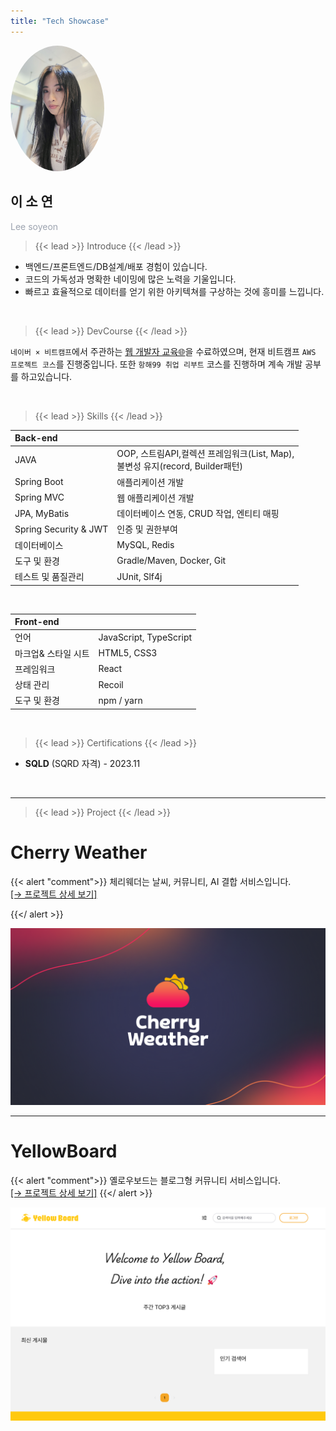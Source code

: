 ```yaml
---
title: "Tech Showcase"
---
```


<div class="flex flex-row">
    <div style="margin-right: 40px">
    <img src="author.jpg" style="border-radius: 100%; width: 150px;">
    </div>
    <div class="items-center">
        <h2>이 소 연</h2>
        <span style="color: #9ca3af">Lee soyeon</span>
    </div>
</div>


> {{< lead >}} Introduce {{< /lead >}}

* 백엔드/프론트엔드/DB설계/배포 경험이 있습니다.
* 코드의 가독성과 명확한 네이밍에 많은 노력을 기울입니다.
* 빠르고 효율적으로 데이터를 얻기 위한 아키텍쳐를 구상하는 것에 흥미를 느낍니다.

<br>

> {{< lead >}} DevCourse {{< /lead >}}

`네이버 × 비트캠프`에서 주관하는 [웹 개발자 교육🌐](/devl)을 수료하였으며, 현재 비트캠프 `AWS 프로젝트 코스`를 진행중입니다. 또한 `항해99 취업 리부트` 코스를 진행하며 계속 개발 공부를 하고있습니다.

<br>

> {{< lead >}} Skills {{< /lead >}}


| Back-end                 |                                                                |
|:-------------------------|:---------------------------------------------------------------|
| JAVA                     | OOP, 스트림API,컬렉션 프레임워크(List, Map),<br>불변성 유지(record, Builder패턴) |
| Spring Boot              | 애플리케이션 개발                                                      |
| Spring MVC               | 웹 애플리케이션 개발                                                    |
| JPA, MyBatis             | 데이터베이스 연동, CRUD 작업, 엔티티 매핑                                     |
| Spring Security & JWT    | 인증 및 권한부여                                                      |
| 데이터베이스                   | MySQL, Redis                                                   |
| 도구 및 환경                  | Gradle/Maven, Docker, Git                                      |
| 테스트 및 품질관리               | JUnit, Slf4j                                                   |


<br>

| Front-end   |                        |
|:------------|:-----------------------|
| 언어          | JavaScript, TypeScript |
| 마크업& 스타일 시트 | HTML5, CSS3            |
| 프레임워크       | React                  |
| 상태 관리       | Recoil                 |
| 도구 및 환경     | npm / yarn             |


<br>


> {{< lead >}} Certifications {{< /lead >}}

* **SQLD** (SQRD 자격) - 2023.11

[//]: # (* **정보처리기사** &#40;필기&#41; - 2024.07)

<br>


---

> {{< lead >}} Project {{< /lead >}}



# Cherry Weather

{{< alert "comment">}}
체리웨더는 날씨, 커뮤니티, AI 결합 서비스입니다.<br>
[️[→ 프로젝트 상세 보기]](/about/cw)

{{</ alert >}}

[![cover](cw/cover.jpg)](/about/cw)

---

# YellowBoard

{{< alert "comment">}}
옐로우보드는 블로그형 커뮤니티 서비스입니다.<br>
[️[→ 프로젝트 상세 보기]](/about/yb)
{{</ alert >}}

[![cover](yb/cover.jpg)](/about/yb)


